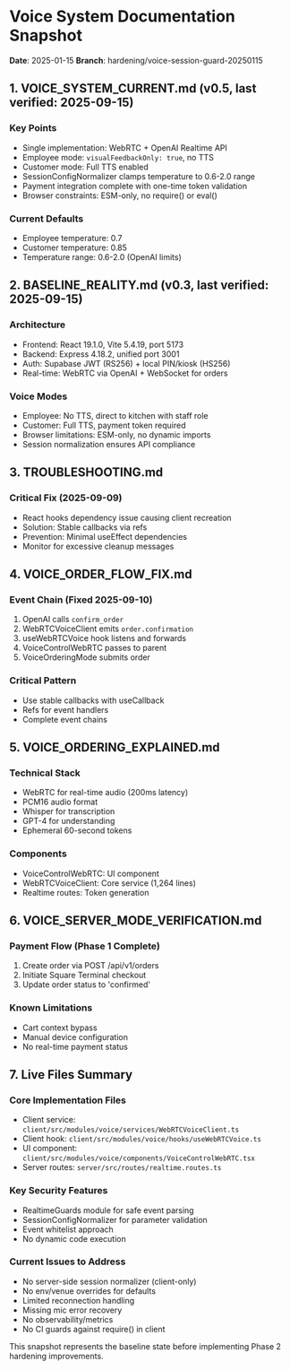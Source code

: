 # Voice System Documentation Snapshot
**Date**: 2025-01-15
**Branch**: hardening/voice-session-guard-20250115

## 1. VOICE_SYSTEM_CURRENT.md (v0.5, last verified: 2025-09-15)

### Key Points
- Single implementation: WebRTC + OpenAI Realtime API
- Employee mode: `visualFeedbackOnly: true`, no TTS
- Customer mode: Full TTS enabled
- SessionConfigNormalizer clamps temperature to 0.6-2.0 range
- Payment integration complete with one-time token validation
- Browser constraints: ESM-only, no require() or eval()

### Current Defaults
- Employee temperature: 0.7
- Customer temperature: 0.85
- Temperature range: 0.6-2.0 (OpenAI limits)

## 2. BASELINE_REALITY.md (v0.3, last verified: 2025-09-15)

### Architecture
- Frontend: React 19.1.0, Vite 5.4.19, port 5173
- Backend: Express 4.18.2, unified port 3001
- Auth: Supabase JWT (RS256) + local PIN/kiosk (HS256)
- Real-time: WebRTC via OpenAI + WebSocket for orders

### Voice Modes
- Employee: No TTS, direct to kitchen with staff role
- Customer: Full TTS, payment token required
- Browser limitations: ESM-only, no dynamic imports
- Session normalization ensures API compliance

## 3. TROUBLESHOOTING.md

### Critical Fix (2025-09-09)
- React hooks dependency issue causing client recreation
- Solution: Stable callbacks via refs
- Prevention: Minimal useEffect dependencies
- Monitor for excessive cleanup messages

## 4. VOICE_ORDER_FLOW_FIX.md

### Event Chain (Fixed 2025-09-10)
1. OpenAI calls `confirm_order`
2. WebRTCVoiceClient emits `order.confirmation`
3. useWebRTCVoice hook listens and forwards
4. VoiceControlWebRTC passes to parent
5. VoiceOrderingMode submits order

### Critical Pattern
- Use stable callbacks with useCallback
- Refs for event handlers
- Complete event chains

## 5. VOICE_ORDERING_EXPLAINED.md

### Technical Stack
- WebRTC for real-time audio (200ms latency)
- PCM16 audio format
- Whisper for transcription
- GPT-4 for understanding
- Ephemeral 60-second tokens

### Components
- VoiceControlWebRTC: UI component
- WebRTCVoiceClient: Core service (1,264 lines)
- Realtime routes: Token generation

## 6. VOICE_SERVER_MODE_VERIFICATION.md

### Payment Flow (Phase 1 Complete)
1. Create order via POST /api/v1/orders
2. Initiate Square Terminal checkout
3. Update order status to 'confirmed'

### Known Limitations
- Cart context bypass
- Manual device configuration
- No real-time payment status

## 7. Live Files Summary

### Core Implementation Files
- Client service: `client/src/modules/voice/services/WebRTCVoiceClient.ts`
- Client hook: `client/src/modules/voice/hooks/useWebRTCVoice.ts`
- UI component: `client/src/modules/voice/components/VoiceControlWebRTC.tsx`
- Server routes: `server/src/routes/realtime.routes.ts`

### Key Security Features
- RealtimeGuards module for safe event parsing
- SessionConfigNormalizer for parameter validation
- Event whitelist approach
- No dynamic code execution

### Current Issues to Address
- No server-side session normalizer (client-only)
- No env/venue overrides for defaults
- Limited reconnection handling
- Missing mic error recovery
- No observability/metrics
- No CI guards against require() in client

This snapshot represents the baseline state before implementing Phase 2 hardening improvements.